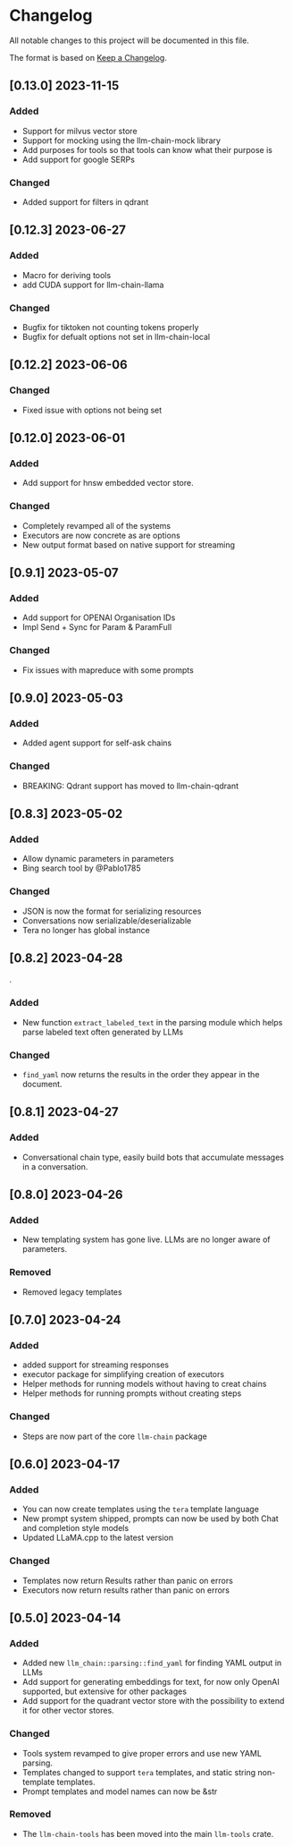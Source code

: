 # Changelog

All notable changes to this project will be documented in this file.

<!-- next-header -->

The format is based on [Keep a Changelog](https://keepachangelog.com/en/1.0.0/).

## [0.13.0] 2023-11-15

### Added

- Support for milvus vector store
- Support for mocking using the llm-chain-mock library
- Add purposes for tools so that tools can know what their purpose is
- Add support for google SERPs

### Changed

- Added support for filters in qdrant

## [0.12.3] 2023-06-27

### Added

- Macro for deriving tools
- add CUDA support for llm-chain-llama

### Changed

- Bugfix for tiktoken not counting tokens properly
- Bugfix for defualt options not set in llm-chain-local

## [0.12.2] 2023-06-06

### Changed

- Fixed issue with options not being set

## [0.12.0] 2023-06-01

### Added

- Add support for hnsw embedded vector store.

### Changed

- Completely revamped all of the systems
- Executors are now concrete as are options
- New output format based on native support for streaming

## [0.9.1] 2023-05-07

### Added

- Add support for OPENAI Organisation IDs
- Impl Send + Sync for Param & ParamFull

### Changed

- Fix issues with mapreduce with some prompts

## [0.9.0] 2023-05-03

### Added

- Added agent support for self-ask chains

### Changed

- BREAKING: Qdrant support has moved to llm-chain-qdrant

## [0.8.3] 2023-05-02

### Added

- Allow dynamic parameters in parameters
- Bing search tool by @Pablo1785

### Changed

- JSON is now the format for serializing resources
- Conversations now serializable/deserializable
- Tera no longer has global instance

## [0.8.2] 2023-04-28
.
### Added

- New function `extract_labeled_text` in the parsing module which helps parse labeled text often generated by LLMs

### Changed

- `find_yaml` now returns the results in the order they appear in the document.

## [0.8.1] 2023-04-27

### Added

- Conversational chain type, easily build bots that accumulate messages in a conversation.

## [0.8.0] 2023-04-26

### Added

- New templating system has gone live. LLMs are no longer aware of parameters.

### Removed

- Removed legacy templates

## [0.7.0] 2023-04-24

### Added

- added support for streaming responses
- executor package for simplifying creation of executors
- Helper methods for running models without having to creat chains
- Helper methods for running prompts without creating steps

### Changed

- Steps are now part of the core `llm-chain` package

## [0.6.0] 2023-04-17

### Added

- You can now create templates using the `tera` template language
- New prompt system shipped, prompts can now be used by both Chat and completion style models
- Updated LLaMA.cpp to the latest version

### Changed

- Templates now return Results rather than panic on errors
- Executors now return results rather than panic on errors

## [0.5.0] 2023-04-14

### Added

- Added new `llm_chain::parsing::find_yaml` for finding YAML output in LLMs
- Add support for generating embeddings for text, for now only OpenAI supported, but extensive for other packages
- Add support for the quadrant vector store with the possibility to extend it for other vector stores.

### Changed

- Tools system revamped to give proper errors and use new YAML parsing.
- Templates changed to support `tera` templates, and static string non-template templates.
- Prompt templates and model names can now be &str

### Removed

- The `llm-chain-tools` has been moved into the main `llm-tools` crate.

<!-- next-url -->
